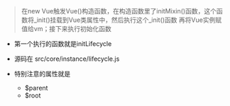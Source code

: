 > 在new Vue触发Vue()构造函数，在构造函数里了initMixin()函数，这个函数将_init()挂载到Vue类属性中，然后执行这个_init()函数
> 再将Vue实例赋值给vm；接下来执行初始化函数

- 第一个执行的函数就是initLifecycle

- 源码在 src/core/instance/lifecycle.js

- 特别注意的属性就是
  - $parent
  - $root